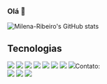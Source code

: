 ### Olá 🦋

<!--
**milena-ribeiro/milena-ribeiro** is a ✨ _special_ ✨ repository because its `README.md` (this file) appears on your GitHub profile.

Here are some ideas to get you started:-->


![Milena-Ribeiro's GitHub stats](https://github-readme-stats.vercel.app/api?username=milena-ribeiro&show_icons=true&theme=panda)

## Tecnologias

<div> 
 <img src="https://img.shields.io/badge/HTML5-E34F26?style=for-the-badge&logo=html5&logoColor=white">
 <img src="https://img.shields.io/badge/CSS3-1572B6?style=for-the-badge&logo=css3&logoColor=white">
 <img src="https://img.shields.io/badge/JavaScript-F7DF1E?style=for-the-badge&logo=javascript&logoColor=black">
 <img src="https://img.shields.io/badge/Node.js-43853D?style=for-the-badge&logo=node.js&logoColor=white">
 <img src="https://img.shields.io/badge/Python-14354C?style=for-the-badge&logo=python&logoColor=white">
 <img src="https://img.shields.io/badge/React_Native-20232A?style=for-the-badge&logo=react&logoColor=61DAFB">
 <img src="https://img.shields.io/badge/PHP-777BB4?style=for-the-badge&logo=php&logoColor=white">
 <img src="https://img.shields.io/badge/MongoDB-4EA94B?style=for-the-badge&logo=mongodb&logoColor=white"
 
## Contato:
<div>
 <a href="https://t.me/milena_ribeiro" target="_blank"><img src="https://img.shields.io/badge/Telegram-2CA5E0?style=for-the-badge&logo=telegram&logoColor=white    target="_blank"></a>
 <a href="mailto:milena2795138@gmail.com"><img src="https://img.shields.io/badge/Gmail-D14836?style=for-the-badge&logo=gmail&logoColor=white" target="_blank"></a>
 <a href="https://www.linkedin.com/in/milena-ribeiro-/" target="_blank"><img src="https://img.shields.io/badge/-LinkedIn-%230077B5?style=for-the-badge&logo=linkedin&logoColor=white" target="_blank"></a>  

</div>
